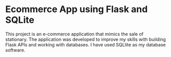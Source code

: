 # Ecommerce App using Flask and SQLite 
This project is an e-commerce application that mimics the sale of stationary. The application was developed to improve my skills with building Flask APIs and working with databases. I have used SQLIite as my database software.